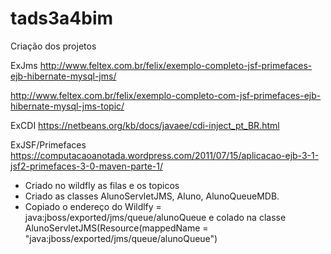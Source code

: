 # tads3a4bim

Criação dos projetos

ExJms
http://www.feltex.com.br/felix/exemplo-completo-jsf-primefaces-ejb-hibernate-mysql-jms/

http://www.feltex.com.br/felix/exemplo-completo-com-jsf-primefaces-ejb-hibernate-mysql-jms-topic/

ExCDI
https://netbeans.org/kb/docs/javaee/cdi-inject_pt_BR.html

ExJSF/Primefaces
https://computacaoanotada.wordpress.com/2011/07/15/aplicacao-ejb-3-1-jsf2-primefaces-3-0-maven-parte-1/

- Criado no wildfly as filas e os topicos
- Criado as classes AlunoServletJMS, Aluno, AlunoQueueMDB.
- Copiado o endereço do Wildlfy  = java:jboss/exported/jms/queue/alunoQueue e colado na classe AlunoServletJMS(Resource(mappedName = "java:jboss/exported/jms/queue/alunoQueue")
